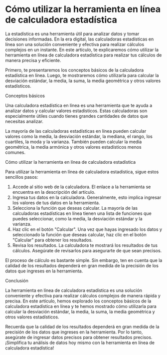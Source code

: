 Cómo utilizar la herramienta en línea de calculadora estadística
================================================================

La estadística es una herramienta útil para analizar datos y tomar decisiones informadas. En la era digital, las calculadoras estadísticas en línea son una solución conveniente y efectiva para realizar cálculos complejos en un instante. En este artículo, te explicaremos cómo utilizar la herramienta en línea de calculadora estadística para realizar tus cálculos de manera precisa y eficiente.

Primero, te presentaremos los conceptos básicos de la calculadora estadística en línea. Luego, te mostraremos cómo utilizarla para calcular la desviación estándar, la media, la suma, la media geométrica y otros valores estadísticos.

Conceptos básicos

Una calculadora estadística en línea es una herramienta que te ayuda a analizar datos y calcular valores estadísticos. Estas calculadoras son especialmente útiles cuando tienes grandes cantidades de datos que necesitas analizar.

La mayoría de las calculadoras estadísticas en línea pueden calcular valores como la media, la desviación estándar, la mediana, el rango, los cuartiles, la moda y la varianza. También pueden calcular la media geométrica, la media armónica y otros valores estadísticos menos comunes.

Cómo utilizar la herramienta en línea de calculadora estadística

Para utilizar la herramienta en línea de calculadora estadística, sigue estos sencillos pasos:

1. Accede al sitio web de la calculadora. El enlace a la herramienta se encuentra en la descripción del artículo.
2. Ingresa tus datos en la calculadora. Generalmente, esto implica ingresar los valores de tus datos en la herramienta.
3. Selecciona la función que deseas calcular. La mayoría de las calculadoras estadísticas en línea tienen una lista de funciones que puedes seleccionar, como la media, la desviación estándar y la varianza.
4. Haz clic en el botón "Calcular". Una vez que hayas ingresado los datos y seleccionado la función que deseas calcular, haz clic en el botón "Calcular" para obtener los resultados.
5. Revisa los resultados. La calculadora te mostrará los resultados de tus cálculos. Asegúrate de revisarlos para asegurarte de que sean precisos.

El proceso de cálculo es bastante simple. Sin embargo, ten en cuenta que la calidad de los resultados dependerá en gran medida de la precisión de los datos que ingreses en la herramienta.

Conclusión

La herramienta en línea de calculadora estadística es una solución conveniente y efectiva para realizar cálculos complejos de manera rápida y precisa. En este artículo, hemos explorado los conceptos básicos de la calculadora estadística en línea y te hemos mostrado cómo utilizarla para calcular la desviación estándar, la media, la suma, la media geométrica y otros valores estadísticos.

Recuerda que la calidad de los resultados dependerá en gran medida de la precisión de los datos que ingreses en la herramienta. Por lo tanto, asegúrate de ingresar datos precisos para obtener resultados precisos. ¡Simplifica tu análisis de datos hoy mismo con la herramienta en línea de calculadora estadística!